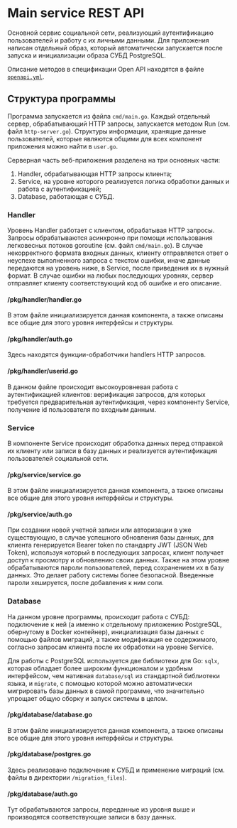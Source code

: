 # Main service REST API

Основной сервис социальной сети, реализующий аутентификацию пользователей и работу с их личными данными. Для приложения написан отдельный образ, который автоматически запускается после запуска и инициализации образа СУБД PostgreSQL.

Описание методов в спецификации Open API находятся в файле [`openapi.yml`](https://github.com/ninaiad/soa-project/blob/main-rest-api/main-service/openapi.yml).

## Структура программы

Программа запускается из файла `cmd/main.go`. Каждый отдельный сервер, обрабатывающий HTTP запросы, запускается методом Run (см. файл `http-server.go`). Структуры информации, хранящие данные пользователей, которые являются общими для всех компонент приложения можно найти в `user.go`.

Серверная часть веб-приложения разделена на три основных части: 
1. Handler, обрабатывающая HTTP запросы клиента;
2. Service, на уровне которого реализуется логика обработки данных и работа с аутентификацией;
3. Database, работающая с СУБД.

### Handler

Уровень Handler работает с клиентом, обрабатывая HTTP запросы. Запросы обрабатываются асинхронно при помощи использования легковесных потоков goroutine (см. файл `cmd/main.go`). В случае некорректного формата входных данных, клиенту отправляется ответ о неуспехе выполненного запроса с текстом ошибки, иначе данные передаются на уровень ниже, в Service, после приведения их в нужный формат. В случае ошибки на любых последующих уровнях, сервер отправляет клиенту соответствующий код об ошибке и его описание.

#### /pkg/handler/handler.go
В этом файле инициализируется данная компонента, а также описаны все общие для этого уровня интерфейсы и структуры.

#### /pkg/handler/auth.go
Здесь находятся функции-обработчики handlers HTTP запросов.

#### /pkg/handler/userid.go
В данном файле происходит высокоуровневая работа с аутентификацией клиентов: верификация запросов, для которых требуется предварительная аутентификация, через компоненту Service, получение id пользователя по входным данным.

### Service
В компоненте Service происходит обработка данных перед отправкой их клиенту или записи в базу данных и реализуется аутентификация пользователей социальной сети.

#### /pkg/service/service.go
В этом файле инициализируется данная компонента, а также описаны все общие для этого уровня интерфейсы и структуры.

#### /pkg/service/auth.go
При создании новой учетной записи или авторизации в уже существующую, в случае успешного обновления базы данных, для клиента генерируется Bearer token по стандарту JWT (JSON Web Token), используя который в последующих запросах, клиент получает доступ к просмотру и обновлению своих данных. 
Также на этом уровне обрабатываются пароли пользователей, перед сохранением их в базу данных. Это делает работу системы более безопасной. Введенные пароли хешируется, после добавления к ним соли. 

### Database

На данном уровне программы, происходит работа с СУБД: подключение к ней (а именно к отдельному приложению PostgreSQL, обернутому в Docker контейнер), инициализация базы данных с помощью файлов миграций, а также модификация ее содержимого, согласно запросам клиента после их обработки на уровне Service.

Для работы с PostgreSQL используется две библиотеки для Go: `sqlx`, которая обладает более широким функционалом и удобным интерфейсом, чем нативная `database/sql` из стандартной библиотеки языка, и `migrate`, с помощью которой можно автоматически мигрировать базы данных в самой программе, что значительно упрощает общую сборку и запуск системы в целом.

#### /pkg/database/database.go

В этом файле инициализируется данная компонента, а также описаны все общие для этого уровня интерфейсы и структуры.

#### /pkg/database/postgres.go

Здесь реализовано подключение к СУБД и применение миграций (см. файлы в директории `/migration_files`).

#### /pkg/database/auth.go

Тут обрабатываются запросы, переданные из уровня выше и производятся соответствующие записи в базу данных.
